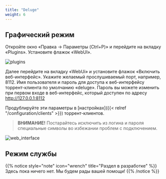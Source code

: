 ```yaml
---
title: "Deluge"
weight: 6
---
```


## Графический режим

Откройте окно «Правка → Параметры (Ctrl+P)» и перейдите на вкладку «Plugins». Установите флажок «WebUI».

![plugins](https://user-images.githubusercontent.com/1829509/81953405-0cbcac00-9621-11ea-8fc6-7d5a6b49aad2.png)

Далее перейдите на вкладку «WebUi» и установите флажок «Включить веб-интерфейс». Укажите желаемый прослушиваемый порт, например, 8112. Имя пользователя и пароль для доступа к веб-интерфейсу торрент-клиента по умолчанию «deluge». Пароль вы можете изменить при первом входе в веб-интерфейс, который доступен по адресу http://127.0.0.1:8112

Продублируйте эти параметры в [настройках]({{< relref "/configuration/clients" >}}) торрент-клиентов.

> **ВНИМАНИЕ!** Постарайтесь исключить из логина и пароля специальные символы во избежании проблем с подключением.

![web_interface](https://user-images.githubusercontent.com/1829509/81953407-0d554280-9621-11ea-9607-937d10c65921.png)

## Режим службы

{{% notice style="note" icon="wrench" title="Раздел в разработке" %}}
Здесь пока ничего нет. Мы будем рады вашей помощи!
{{% /notice %}}

